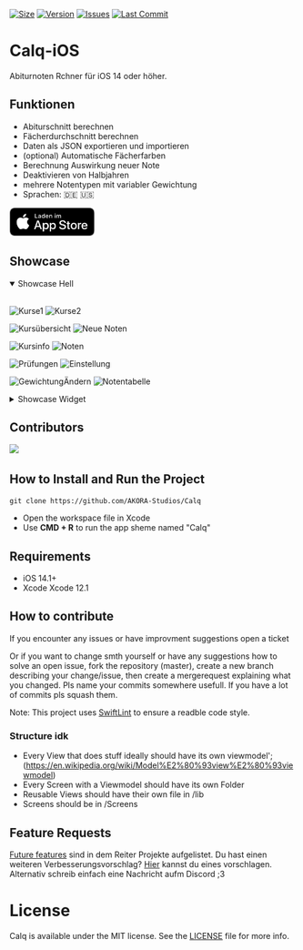 [![Size](https://img.shields.io/github/repo-size/AKORA-Studios/Calq?color=428FE3&label=SIZE&style=for-the-badge)](https://apps.apple.com/tt/app/calq-abiturnoten/id1605925893?uo=2)
[![Version](https://img.shields.io/github/v/release/AKORA-Studios/Calq?color=428FE3&label=Version&style=for-the-badge)](https://apps.apple.com/tt/app/calq-abiturnoten/id1605925893?uo=2)
[![Issues](https://img.shields.io/github/issues/AKORA-Studios/Calq?color=428FE3&label=Issues&style=for-the-badge)](https://apps.apple.com/tt/app/calq-abiturnoten/id1605925893?uo=2)
[![Last Commit](https://img.shields.io/github/last-commit/AKORA-Studios/Calq/stable?color=428FE3&label=lastcommit&style=for-the-badge)](https://apps.apple.com/tt/app/calq-abiturnoten/id1605925893?uo=2)

# Calq-iOS

Abiturnoten Rchner für iOS 14 oder höher.

## Funktionen

- Abiturschnitt berechnen
- Fächerdurchschnitt berechnen
- Daten als JSON exportieren und importieren
- (optional) Automatische Fächerfarben
- Berechnung Auswirkung neuer Note
- Deaktivieren von Halbjahren
- mehrere Notentypen mit variabler Gewichtung
- Sprachen: 🇩🇪 🇺🇸

[<img src="images/appstoreImage.svg" height="50">](https://apps.apple.com/tt/app/calq-abiturnoten/id1605925893?uo=2)
<br>

## Showcase

<details open>
<summary>Showcase Hell</summary>
<br>

![Kurse1](https://kiarar.moe/images/calq/overview1.png?width=310&height=670)
![Kurse2](https://kiarar.moe/images/calq/overview2.png?width=310&height=670)

![Kursübersicht](https://kiarar.moe/images/calq/subjectList.png?width=309&height=669)
![Neue Noten](https://kiarar.moe/images/calq/newgrade.png?width=309&height=669)

![Kursinfo](https://kiarar.moe/images/calq/subject.png?width=309&height=669)
![Noten](https://kiarar.moe/images/calq/gradeList.png?width=309&height=669)

![Prüfungen](https://kiarar.moe/images/calq/exams.png?width=309&height=669)
![Einstellung](https://kiarar.moe/images/calq/settings.png?width=309&height=669)

![GewichtungÄndern](https://kiarar.moe/images/calq/weight.png?width=310&height=670)
![Notentabelle](https://kiarar.moe/images/calq/gradeTable.png?width=310&height=670)

</details>

<details closed>
<summary>Showcase Widget</summary>
<br>
  
![Dunkel](https://kiarar.moe/images/calq/widgetDark.png&width=420&height=909)
![Hell](https://kiarar.moe/images/calq/widget.png&width=420&height=909)
</details
<br>

## Contributors

<a href = "https://github.com/AKORA-Studios/Calq/graphs/contributors">
  <img src = "https://contrib.rocks/image?repo=AKORA-Studios/Calq"/>
</a>

## How to Install and Run the Project

```
git clone https://github.com/AKORA-Studios/Calq
```

- Open the workspace file in Xcode
- Use **CMD + R** to run the app sheme named "Calq"

## Requirements

- iOS 14.1+
- Xcode Xcode 12.1

## How to contribute

If you encounter any issues or have improvment suggestions open a ticket

Or if you want to change smth yourself or have any suggestions how to solve an open issue, fork the repository (master), create a new branch describing your change/issue, then create a mergerequest explaining what you changed. Pls name your commits somewhere usefull. If you have a lot of commits pls squash them.

Note: This project uses [SwiftLint](https://github.com/realm/SwiftLint) to ensure a readble code style.

### Structure idk

- Every View that does stuff ideally should have its own viewmodel'; (https://en.wikipedia.org/wiki/Model%E2%80%93view%E2%80%93viewmodel)
- Every Screen with a Viewmodel should have its own Folder
- Reusable Views should have their own file in /lib
- Screens should be in /Screens

## Feature Requests

[Future features](https://github.com/AKORA-Studios/Calq/projects2) sind in dem Reiter Projekte aufgelistet. Du hast einen weiteren Verbesserungsvorschlag? [Hier](https://github.com/AKORA-Studios/Calq/issues) kannst du eines vorschlagen.
Alternativ schreib einfach eine Nachricht aufm Discord ;3

# License

Calq is available under the MIT license. See the [LICENSE](https://github.com/AKORA-Studios/Calq-iOS/blob/stable/LICENSE) file for more info.
